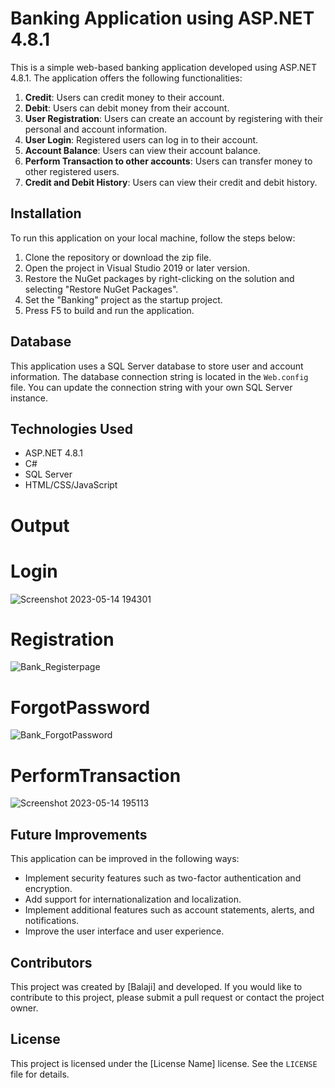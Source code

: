 # Banking Application using ASP.NET 4.8.1

This is a simple web-based banking application developed using ASP.NET 4.8.1. The application offers the following functionalities:

1. **Credit**: Users can credit money to their account.
2. **Debit**: Users can debit money from their account.
3. **User Registration**: Users can create an account by registering with their personal and account information.
4. **User Login**: Registered users can log in to their account.
5. **Account Balance**: Users can view their account balance.
6. **Perform Transaction to other accounts**: Users can transfer money to other registered users.
7. **Credit and Debit History**: Users can view their credit and debit history.

## Installation

To run this application on your local machine, follow the steps below:

1. Clone the repository or download the zip file.
2. Open the project in Visual Studio 2019 or later version.
3. Restore the NuGet packages by right-clicking on the solution and selecting "Restore NuGet Packages".
4. Set the "Banking" project as the startup project.
5. Press F5 to build and run the application.

## Database

This application uses a SQL Server database to store user and account information. The database connection string is located in the `Web.config` file. You can update the connection string with your own SQL Server instance.

## Technologies Used

- ASP.NET 4.8.1
- C#
- SQL Server
- HTML/CSS/JavaScript

# Output

# Login

![Screenshot 2023-05-14 194301](https://github.com/balaji1732000/Bank-Application-Using-ASP.Net/assets/70811241/4fff2478-afd4-42b1-be85-82af1bdf4356)

# Registration
![Bank_Registerpage](https://github.com/balaji1732000/Bank-Application-Using-ASP.Net/assets/70811241/e6c0d616-c2c5-46d4-aed3-45e9d54cde07)

# ForgotPassword
![Bank_ForgotPassword](https://github.com/balaji1732000/Bank-Application-Using-ASP.Net/assets/70811241/0ec37bb0-0a23-4a9c-af57-fcfddeace001)


# PerformTransaction
![Screenshot 2023-05-14 195113](https://github.com/balaji1732000/Bank-Application-Using-ASP.Net/assets/70811241/a810650a-b098-47e5-b28f-4e01d9196391)


## Future Improvements

This application can be improved in the following ways:

- Implement security features such as two-factor authentication and encryption.
- Add support for internationalization and localization.
- Implement additional features such as account statements, alerts, and notifications.
- Improve the user interface and user experience.

## Contributors

This project was created by [Balaji] and developed. If you would like to contribute to this project, please submit a pull request or contact the project owner.

## License

This project is licensed under the [License Name] license. See the `LICENSE` file for details.
